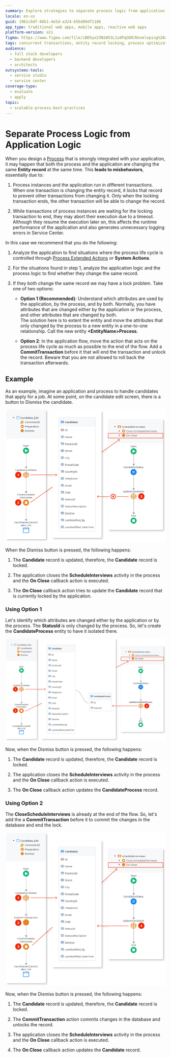 ```yaml
---
summary: Explore strategies to separate process logic from application logic in OutSystems 11 (O11) to prevent record locking issues.
locale: en-us
guid: 1961c6df-66b1-4e5d-a324-b5bd09df1186
app_type: traditional web apps, mobile apps, reactive web apps
platform-version: o11
figma: https://www.figma.com/file/iBD5yo23NiW53L1zdPqGGM/Developing%20an%20Application?node-id=273:35
tags: concurrent transactions, entity record locking, process optimization, error handling, performance improvement
audience:
  - full stack developers
  - backend developers
  - architects
outsystems-tools:
  - service studio
  - service center
coverage-type:
  - evaluate
  - apply
topic:
  - scalable-process-best-practices
---
```


# Separate Process Logic from Application Logic

When you design a [Process](../intro.md) that is strongly integrated with your application, it may happen that both the process and the application are changing the same **Entity record** at the same time. This **leads to misbehaviors**, essentially due to:

1. Process instances and the application run in different transactions. When one transaction is changing the entity record, it locks that record to prevent other transactions from changing it. Only when the locking transaction ends, the other transaction will be able to change the record.

2. While transactions of process instances are waiting for the locking transaction to end, they may abort their execution due to a timeout. Although they resume the execution later on, this affects the runtime performance of the application and also generates unnecessary logging errors in Service Center.

In this case we recommend that you do the following:

1. Analyze the application to find situations where the process life cycle is controlled through [Process Extended Actions](../actions-extended/intro.md) or **System Actions**.

2. For the situations found in step 1, analyze the application logic and the process logic to find whether they change the same record.

3. If they both change the same record we may have a lock problem. Take one of two options:

    * **Option 1 (Recommended)**: Understand which attributes are used by the application, by the process, and by both. Normally, you have attributes that are changed either by the application or the process, and other attributes that are changed by both.  
        The solution here is to extent the entity and move the attributes that only changed by the process to a new entity in a one-to-one relationship. Call the new entity **&lt;EntityName&gt;Process**.

    * **Option 2**: In the application flow, move the action that acts on the process life cycle as much as possible to the end of the flow. Add a **CommitTransaction** before it that will end the transaction and unlock the record. Beware that you are not allowed to roll back the transaction afterwards.


## Example

As an example, imagine an application and process to handle candidates that apply for a job. At some point, on the candidate edit screen, there is a button to Dismiss the candidate.

![Diagram illustrating the process when the Dismiss button is pressed in a candidate application, leading to a locked Candidate record.](images/separate-logic-1-diag.png "Candidate Dismissal Process Diagram")

When the Dismiss button is pressed, the following happens:

1. The **Candidate** record is updated, therefore, the **Candidate** record is locked.

2. The application closes the **ScheduleInterviews** activity in the process and the **On Close** callback action is executed.

3. The **On Close** callback action tries to update the **Candidate** record that is currently locked by the application.

### Using Option 1

Let's identify which attributes are changed either by the application or by the process. The **StatusId** is only changed by the process. So, let's create the **CandidateProcess** entity to have it isolated there.

![Diagram showing the creation of a CandidateProcess entity to isolate attributes changed by the process, preventing record locking.](images/separate-logic-2-diag.png "CandidateProcess Entity Creation Diagram")

Now, when the Dismiss button is pressed, the following happens:

1. The **Candidate** record is updated, therefore, the **Candidate** record is locked.

2. The application closes the **ScheduleInterviews** activity in the process and the **On Close** callback action is executed.

3. The **On Close** callback action updates the **CandidateProcess** record.

### Using Option 2

The **CloseScheduleInterviews** is already at the end of the flow. So, let's add the a **CommitTransaction** before it to commit the changes in the database and end the lock.

![Diagram depicting the addition of a CommitTransaction action in the application flow to commit changes and end the lock on the Candidate record.](images/separate-logic-3-diag.png "CommitTransaction in Application Flow Diagram")

Now, when the Dismiss button is pressed, the following happens:

1. The **Candidate** record is updated, therefore, the **Candidate** record is locked.

2. The **CommitTransaction** action commits changes in the database and unlocks the record.

3. The application closes the **ScheduleInterviews** activity in the process and the **On Close** callback action is executed.

4. The **On Close** callback action updates the **Candidate** record.
